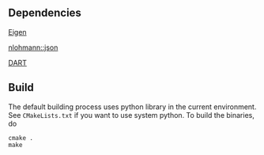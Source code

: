 ## Dependencies

[Eigen](https://eigen.tuxfamily.org/index.php?title=Main_Page)

[nlohmann::json](https://github.com/nlohmann/json)

[DART](https://dartsim.github.io/)


## Build

The default building process uses python library in the current environment. See `CMakeLists.txt` if you want to use system python. To build the binaries, do
```
cmake .
make
```
